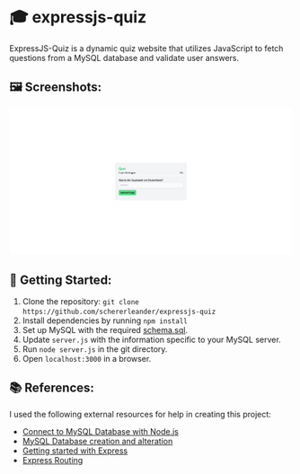 # 🎓 expressjs-quiz

ExpressJS-Quiz is a dynamic quiz website that utilizes JavaScript to fetch questions from a MySQL database and validate user answers.

## 🖼️ Screenshots:
![quizpage](./.assets/quiz.png)

## 🚀 Getting Started:
1. Clone the repository: `git clone https://github.com/schererleander/expressjs-quiz`
2. Install dependencies by running `npm install`
3. Set up MySQL with the required [schema.sql](./.assets/schema.sql).
4. Update `server.js` with the information specific to your MySQL server.
5. Run `node server.js` in the git directory. 
6. Open `localhost:3000` in a browser.

## 📚 References:
I used the following external resources for help in creating this project:
- [Connect to MySQL Database with Node.js](https://www.w3schools.com/nodejs/nodejs_mysql_create_db.asp)
- [MySQL Database creation and alteration](https://www.w3schools.com/MySQL/mysql_create_db.asp)
- [Getting started with Express](https://expressjs.com/en/starter/hello-world.html)
- [Express Routing](https://expressjs.com/en/guide/routing.html)